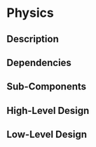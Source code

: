 # Physics

## Description

## Dependencies

## Sub-Components

## High-Level Design

## Low-Level Design
